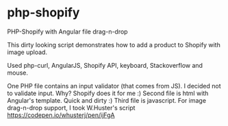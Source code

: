 # php-shopify
PHP-Shopify with Angular file drag-n-drop

This dirty looking script demonstrates how to add a product to Shopify with image upload.

Used php-curl, AngularJS, Shopify API, keyboard, Stackoverflow and mouse.

One PHP file contains an input validator (that comes from JS). I decided not to validate input. Why? Shopify does it for me :)
Second file is html with Angular's template. Quick and dirty :)
Third file is javascript. For image drag-n-drop support, I took W.Huster's script https://codepen.io/whusterj/pen/ijFgA
